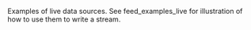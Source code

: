 Examples of live data sources. See feed_examples_live for illustration of how to use them to write a stream. 